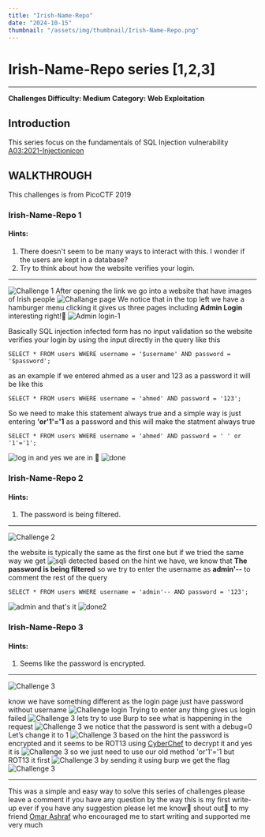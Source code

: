```yaml
---
title: "Irish-Name-Repo"
date: "2024-10-15"
thumbnail: "/assets/img/thumbnail/Irish-Name-Repo.png"
---
```


# Irish-Name-Repo series [1,2,3] 

---

**Challenges Difficulty: Medium**
**Category: Web Exploitation**


## Introduction
This series focus on the fundamentals of SQL Injection vulnerability <a href = "https://owasp.org/www-community/attacks/SQL_Injection" target = "_blank" >A03:2021-Injectionicon</a>
## WALKTHROUGH
This challenges is from PicoCTF 2019 
### Irish-Name-Repo 1
#### Hints:
1. There doesn't seem to be many ways to interact with this. I wonder if the users are kept in a database?
2. Try to think about how the website verifies your login. 

---

![Challenge 1](/assets/img/posts/post-1/chal1.png )
After opening the link we go into a website that have images of Irish people 
![Challange page](/assets/img/posts/post-1/Irish-Name-Repo.png)
We notice that in the top left we have a hamburger menu clicking it gives us three pages including **Admin Login** interesting right!🤔
![Admin login-1](/assets/img/posts/post-1/adminlogin1.png)

Basically SQL injection infected form has no input validation so the website verifies your login by using the input directly in the query like this
```
SELECT * FROM users WHERE username = '$username' AND password = '$password';
```
as an example if we entered ahmed as a user and 123 as a password it will be like this
```
SELECT * FROM users WHERE username = 'ahmed' AND password = '123';
```
So we need to make this statement always true and a simple way is just entering **'or'1'='1** as a password and this will make the statment always true

```
SELECT * FROM users WHERE username = 'ahmed' AND password = ' ' or '1'='1';
```
![log in](/assets/img/posts/post-1/adminlogin1-1.png)
and yes we are in 🤗
![done](/assets/img/posts/post-1/finalso1.png)
### Irish-Name-Repo 2
#### Hints:
1. The password is being filtered.

---

![Challenge 2](/assets/img/posts/post-1/chal2.png )

the website is typically the same as the first one but if we tried the same way we get 
![sqli detected](/assets/img/posts/post-1/sqlidetected.png)
based on the hint we have, we know that **The password is being filtered**
so we try to enter the username as **admin'--** to comment the rest of the query 

```
SELECT * FROM users WHERE username = 'admin'-- AND password = '123';
```
![admin](/assets/img/posts/post-1/adminlogin2.png)
and that's it 
![done2](/assets/img/posts/post-1/finalsol2.png)

### Irish-Name-Repo 3
#### Hints:
1. Seems like the password is encrypted.

---

![Challenge 3](/assets/img/posts/post-1/chal3.png )

know we have something different as the login page just have password without username
![Challenge login](/assets/img/posts/post-1/adminlogin3.png)
Trying to enter any thing gives us login failed
![Challenge 3](/assets/img/posts/post-1/loginfailed.png)
lets try to use Burp to see what is happening in the request
![Challenge 3](/assets/img/posts/post-1/burb1.png)
we notice that the password is sent with a debug=0 Let’s change it to 1 
![Challenge 3](/assets/img/posts/post-1/burb2.png) 
based on the hint the password is encrypted and it seems to be ROT13 using [CyberChef](https://gchq.github.io/CyberChef/#recipe=ROT13(true,true,false,13)&oenc=65001) to decrypt it and yes it is 
![Challenge 3](/assets/img/posts/post-1/rot1-13.png)
so we just need to use our old method 'or'1'='1 but ROT13 it first 
![Challenge 3](/assets/img/posts/post-1/rot13.png)
by sending it using burp we get the flag 
![Challenge 3](/assets/img/posts/post-1/finalsol.png)

---

This was a simple and easy way to solve this series of challenges please leave a comment if you have any question 
by the way this is my first write-up ever if you have any suggestion please let me know🤗
shout out📢 to my friend [Omar Ashraf](https://www.linkedin.com/in/omar-ashraf-abdul-qader/) who encouraged me to start writing and supported me very much